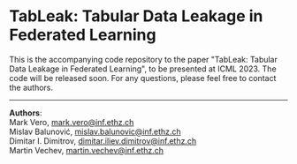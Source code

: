 # TabLeak: Tabular Data Leakage in Federated Learning

This is the accompanying code repository to the paper "TabLeak: Tabular Data Leakage in Federated Learning", to be presented at ICML 2023.
The code will be released soon. For any questions, please feel free to contact the authors.

------
**Authors**:<br>
Mark Vero, mark.vero@inf.ethz.ch<br>
Mislav Balunović, mislav.balunovic@inf.ethz.ch<br>
Dimitar I. Dimitrov, dimitar.iliev.dimitrov@inf.ethz.ch<br>
Martin Vechev, martin.vechev@inf.ethz.ch
